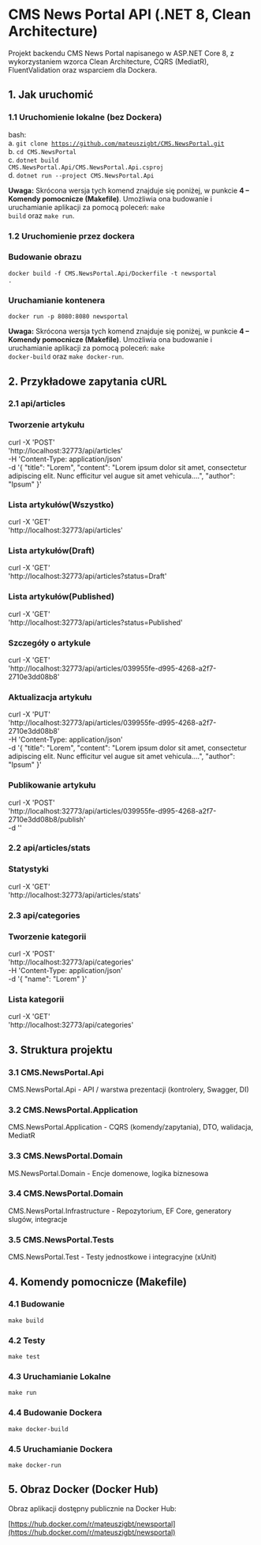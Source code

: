 # CMS News Portal API (.NET 8, Clean Architecture)
Projekt backendu CMS News Portal napisanego w ASP.NET Core 8, z wykorzystaniem wzorca Clean Architecture, CQRS (MediatR), FluentValidation oraz wsparciem dla Dockera.


## 1. Jak uruchomić

### 1.1 Uruchomienie lokalne (bez Dockera)

bash: <br/> a. <code>git clone https://github.com/mateuszigbt/CMS.NewsPortal.git</code> <br/> b. <code>cd CMS.NewsPortal</code> <br/> c. <code>dotnet build CMS.NewsPortal.Api/CMS.NewsPortal.Api.csproj</code> <br/> d. <code>dotnet run --project CMS.NewsPortal.Api</code>

<b>Uwaga:</b> Skrócona wersja tych komend znajduje się poniżej, w punkcie <b>4 – Komendy pomocnicze (Makefile)</b>. Umożliwia ona budowanie i uruchamianie aplikacji za pomocą poleceń: <code>make build</code> oraz <code>make run</code>.

### 1.2 Uruchomienie przez dockera

### Budowanie obrazu
<code>docker build -f CMS.NewsPortal.Api/Dockerfile -t newsportal .</code>

### Uruchamianie kontenera
<code>docker run -p 8080:8080 newsportal</code>

<b>Uwaga:</b> Skrócona wersja tych komend znajduje się poniżej, w punkcie <b>4 – Komendy pomocnicze (Makefile)</b>. Umożliwia ona budowanie i uruchamianie aplikacji za pomocą poleceń: <code>make docker-build</code> oraz <code>make docker-run</code>.

## 2. Przykładowe zapytania cURL

### 2.1 api/articles

### Tworzenie artykułu
curl -X 'POST' \
  'http://localhost:32773/api/articles' \
  -H 'Content-Type: application/json' \
  -d '{
  "title": "Lorem",
  "content": "Lorem ipsum dolor sit amet, consectetur adipiscing elit. Nunc efficitur vel augue sit amet vehicula....",
  "author": "Ipsum"
}'

### Lista artykułów(Wszystko)
curl -X 'GET' \
  'http://localhost:32773/api/articles'

### Lista artykułów(Draft)
curl -X 'GET' \
  'http://localhost:32773/api/articles?status=Draft'

### Lista artykułów(Published)
curl -X 'GET' \
  'http://localhost:32773/api/articles?status=Published'

### Szczegóły o artykule
curl -X 'GET' \
  'http://localhost:32773/api/articles/039955fe-d995-4268-a2f7-2710e3dd08b8'

### Aktualizacja artykułu
curl -X 'PUT' \
  'http://localhost:32773/api/articles/039955fe-d995-4268-a2f7-2710e3dd08b8' \
  -H 'Content-Type: application/json' \
  -d '{
  "title": "Lorem",
  "content": "Lorem ipsum dolor sit amet, consectetur adipiscing elit. Nunc efficitur vel augue sit amet vehicula....",
  "author": "Ipsum"
}'

### Publikowanie artykułu
curl -X 'POST' \
  'http://localhost:32773/api/articles/039955fe-d995-4268-a2f7-2710e3dd08b8/publish' \
  -d ''

### 2.2 api/articles/stats

### Statystyki
curl -X 'GET' \
  'http://localhost:32773/api/articles/stats'

### 2.3 api/categories

### Tworzenie kategorii
curl -X 'POST' \
  'http://localhost:32773/api/categories' \
  -H 'Content-Type: application/json' \
  -d '{
  "name": "Lorem"
}'

### Lista kategorii
curl -X 'GET' \
  'http://localhost:32773/api/categories'

## 3. Struktura projektu

### 3.1 CMS.NewsPortal.Api
CMS.NewsPortal.Api - API / warstwa prezentacji (kontrolery, Swagger, DI)

### 3.2 CMS.NewsPortal.Application
CMS.NewsPortal.Application - CQRS (komendy/zapytania), DTO, walidacja, MediatR

### 3.3 CMS.NewsPortal.Domain
MS.NewsPortal.Domain - Encje domenowe, logika biznesowa

### 3.4 CMS.NewsPortal.Domain
CMS.NewsPortal.Infrastructure - Repozytorium, EF Core, generatory slugów, integracje

### 3.5 CMS.NewsPortal.Tests
CMS.NewsPortal.Test - Testy jednostkowe i integracyjne (xUnit)

## 4. Komendy pomocnicze (Makefile)

### 4.1 Budowanie
<code>make build</code>

### 4.2 Testy
<code>make test</code>

### 4.3 Uruchamianie Lokalne
<code>make run</code>

### 4.4 Budowanie Dockera
<code>make docker-build</code>

### 4.5 Uruchamianie Dockera
<code>make docker-run</code>

## 5. Obraz Docker (Docker Hub)
Obraz aplikacji dostępny publicznie na Docker Hub:

[https://hub.docker.com/r/mateuszigbt/newsportal](https://hub.docker.com/r/mateuszigbt/newsportal)

